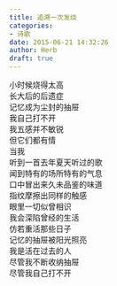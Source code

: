 ```yaml
---  
title: 追溯一次发烧  
categories:  
- 诗歌  
date: 2015-06-21 14:32:26  
author: Herb  
draft: true
---  
```

小时候烧得太高  
长大后的后遗症  
记忆成为尘封的抽屉  
我自己打不开    
我五感并不敏锐  
但它们都有情  
当我  
听到一首去年夏天听过的歌  
闻到特有的场所特有的气息  
口中冒出来久未品鉴的味道  
指纹摩擦出同样的触感  
眼里一切似曾相识  
我会深陷曾经的生活  
仿若重活那些日子    
记忆的抽屉被阳光照亮  
我是活在过去的人  
尽管我不断收纳抽屉  
尽管我自己打不开